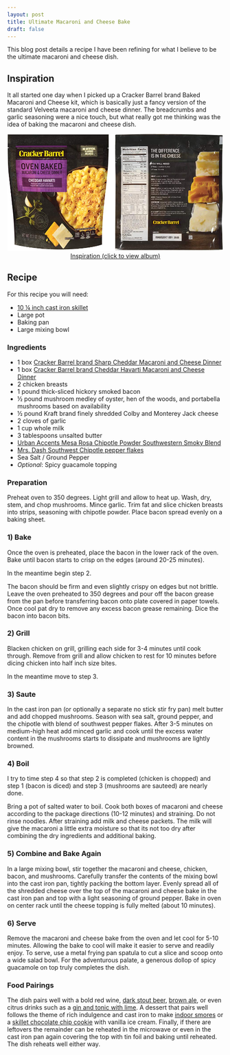 ```yaml
---
layout: post
title: Ultimate Macaroni and Cheese Bake
draft: false
---
```


This blog post details a recipe I have been refining for what I believe to be the ultimate macaroni and cheese dish.

## Inspiration

It all started one day when I picked up a Cracker Barrel brand Baked Macaroni and Cheese kit, which is basically just a fancy version of the standard Velveeta macaroni and cheese dinner. The breadcrumbs and garlic seasoning were a nice touch, but what really got me thinking was the idea of baking the macaroni and cheese dish.

<p>
  <center>
    <a href="/images/posts/mac-and-cheese/CrackerBarrelOvenBake.png" data-lightbox="inspiration" data-title="Cracker Barrel Baked Macaroni and Cheese kit">
      <img src="/images/posts/mac-and-cheese/CrackerBarrelOvenBake.png" alt="Cracker Barrel Baked Macaroni and Cheese kit" />
      <figcaption>Inspiration (click to view album)</figcaption>
    </a>
    <a href="/images/posts/mac-and-cheese/Velveeta.jpg" data-lightbox="inspiration" data-title="Velveeta Shells and Cheese"></a>
  </center>
</p>

## Recipe
For this recipe you will need:

- [10 &frac14; inch cast iron skillet](https://www.amazon.com/s?url=search-alias%3Dgarden&field-keywords=Lodge+L8SK3+10-1%2F4-Inch+Pre-Seasoned+Skillet)
- Large pot
- Baking pan
- Large mixing bowl

### Ingredients
- 1 box [Cracker Barrel brand Sharp Cheddar Macaroni and Cheese Dinner](https://www.amazon.com/s?url=search-alias%3Dgrocery&field-keywords=cracker+barrel+sharp+cheddar+macaroni+and+cheese)
- 1 box [Cracker Barrel brand Cheddar Havarti Macaroni and Cheese Dinner](https://www.amazon.com/s?url=search-alias%3Dgrocery&field-keywords=cracker+barrel+cheddar+havarti+macaroni+and+cheese)
- 2 chicken breasts
- 1 pound thick-sliced hickory smoked bacon
- &frac12; pound mushroom medley of oyster, hen of the woods, and portabella mushrooms based on availability
- &frac12; pound Kraft brand finely shredded Colby and Monterey Jack cheese
- 2 cloves of garlic
- 1 cup whole milk
- 3 tablespoons unsalted butter
- [Urban Accents Mesa Rosa Chipotle Powder Southwestern Smoky Blend](https://www.amazon.com/Urban-Accents-Chipotle-Southwestern-Smoky/dp/B00EEGKOMU)
- [Mrs. Dash Southwest Chipotle pepper flakes](https://www.amazon.com/Mrs-Dash-Southwest-Chipotle-2-5/dp/B000PEFNEY)
- Sea Salt / Ground Pepper
- *Optional*: Spicy guacamole topping

### Preparation
Preheat oven to 350 degrees. Light grill and allow to heat up. Wash, dry, stem, and chop mushrooms. Mince garlic. Trim fat and slice chicken breasts into strips, seasoning with chipotle powder. Place bacon spread evenly on a baking sheet.

### 1) Bake
Once the oven is preheated, place the bacon in the lower rack of the oven. Bake until bacon starts to crisp on the edges (around 20-25 minutes). 

In the meantime begin step 2. 

The bacon should be firm and even slightly crispy on edges but not brittle. Leave the oven preheated to 350 degrees and pour off the bacon grease from the pan before transferring bacon onto plate covered in paper towels. Once cool pat dry to remove any excess bacon grease remaining. Dice the bacon into bacon bits.

### 2) Grill
Blacken chicken on grill, grilling each side for 3-4 minutes until cook through. Remove from grill and allow chicken to rest for 10 minutes before dicing chicken into half inch size bites. 

In the meantime move to step 3.

### 3) Saute
In the cast iron pan (or optionally a separate no stick stir fry pan) melt butter and add chopped mushrooms.  Season with sea salt, ground pepper, and the chipotle with blend of southwest pepper flakes. After 3-5 minutes on medium-high heat add minced garlic and cook until the excess water content in the mushrooms starts to dissipate and mushrooms are lightly browned.

### 4) Boil
I try to time step 4 so that step 2 is completed (chicken is chopped) and step 1 (bacon is diced) and step 3 (mushrooms are sauteed) are nearly done. 

Bring a pot of salted water to boil. Cook both boxes of macaroni and cheese according to the package directions (10-12 minutes) and straining. Do not rinse noodles. After straining add milk and cheese packets. The milk will give the macaroni a little extra moisture so that its not too dry after combining the dry ingredients and additional baking.

### 5) Combine and Bake Again
In a large mixing bowl, stir together the macaroni and cheese, chicken, bacon, and mushrooms. Carefully transfer the contents of the mixing bowl into the cast iron pan, tightly packing the bottom layer. Evenly spread all of the shredded cheese over the top of the macaroni and cheese bake in the cast iron pan and top with a light seasoning of ground pepper. Bake in oven on center rack until the cheese topping is fully melted (about 10 minutes).

### 6) Serve
Remove the macaroni and cheese bake from the oven and let cool for 5-10 minutes. Allowing the bake to cool will make it easier to serve and readily enjoy. To serve, use a metal frying pan spatula to cut a slice and scoop onto a wide salad bowl. For the adventurous palate, a generous dollop of spicy guacamole on top truly completes the dish. 

### Food Pairings
The dish pairs well with a bold red wine, [dark stout beer](/BrewLog/oatmeal-stout/), [brown ale](/BrewLog/brushfire-smoked-brown-ale/), or even citrus drinks such as a <a href="#" class="hover-tooltip" tip="Place 1 bartender’s ice cube in a whiskey glass. Fill the glass to the top of the ice cube with Hendrick’s gin. Squeeze the juice of a quarter of a lime into the glass and garnish with the wedge. Top off the glass with Schweppes tonic water. Enjoy responsibly.">gin and tonic with lime</a>. A dessert that pairs well follows the theme of rich indulgence and cast iron to make [indoor smores](http://www.lodgemfg.com/recipe/skillet-smores-dip) or a [skillet chocolate chip cookie](http://www.lodgemfg.com/recipe/cast-iron-skillet-chocolate-chip-cookie) with vanilla ice cream. Finally, if there are leftovers the remainder can be reheated in the microwave or even in the cast iron pan again covering the top with tin foil and baking until reheated. The dish reheats well either way.